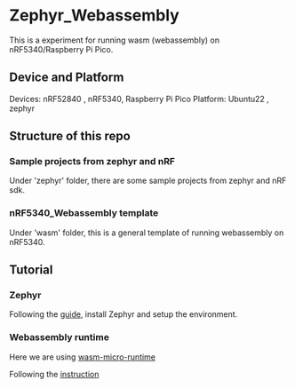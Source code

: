 # Zephyr_Webassembly
This is a experiment for running wasm (webassembly) on nRF5340/Raspberry Pi Pico.

## Device and Platform
Devices: nRF52840 , nRF5340, Raspberry Pi Pico
Platform: Ubuntu22 , zephyr


## Structure of this repo

### Sample projects from zephyr and nRF
Under 'zephyr' folder, there are some sample projects from zephyr and nRF sdk.

### nRF5340_Webassembly template
Under 'wasm' folder, this is a general template of running webassembly on nRF5340.

## Tutorial

### Zephyr
Following the [guide](https://docs.zephyrproject.org/latest/develop/getting_started/index.html), install Zephyr and setup the environment.

### Webassembly runtime
Here we are using [wasm-micro-runtime](https://github.com/bytecodealliance/wasm-micro-runtime)

Following the [instruction](https://github.com/bytecodealliance/wasm-micro-runtime/blob/main/product-mini/platforms/zephyr/simple/README.md)
